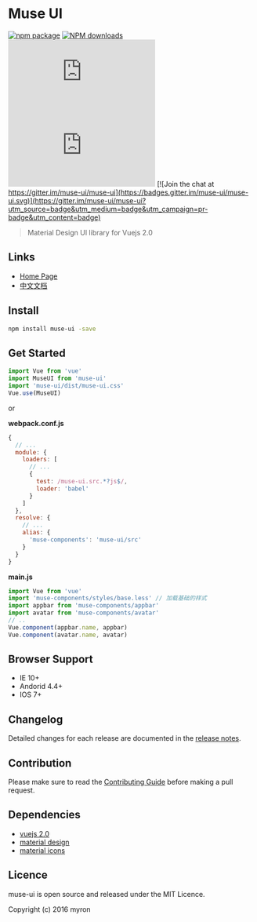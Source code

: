 # Muse UI

[![npm package](https://img.shields.io/npm/v/muse-ui.svg)](https://www.npmjs.org/package/muse-ui)
[![NPM downloads](http://img.shields.io/npm/dm/muse-ui.svg)](https://npmjs.org/package/muse-ui)
![JS gzip size](http://img.badgesize.io/https://unpkg.com/muse-ui/dist/muse-ui.js?compression=gzip&label=gzip%20size:%20JS)
![CSS gzip size](http://img.badgesize.io/https://unpkg.com/muse-ui/dist/muse-ui.css?compression=gzip&label=gzip%20size:%20CSS)
[![Join the chat at https://gitter.im/muse-ui/muse-ui](https://badges.gitter.im/muse-ui/muse-ui.svg)](https://gitter.im/muse-ui/muse-ui?utm_source=badge&utm_medium=badge&utm_campaign=pr-badge&utm_content=badge)

> Material Design UI library for Vuejs 2.0

## Links

* [Home Page](https://museui.github.io/)
* [中文文档](https://museui.github.io/#/install)

## Install

```bash
npm install muse-ui -save
```

## Get Started

```javascript
import Vue from 'vue'
import MuseUI from 'muse-ui'
import 'muse-ui/dist/muse-ui.css'
Vue.use(MuseUI)
```

or


**webpack.conf.js**

```javascript
{
  // ...
  module: {
    loaders: [
      // ...
      {
        test: /muse-ui.src.*?js$/,
        loader: 'babel'
      }
    ]
  },
  resolve: {
    // ...
    alias: {
      'muse-components': 'muse-ui/src'
    }
  }
}
```

**main.js**

```javascript
import Vue from 'vue'
import 'muse-components/styles/base.less' // 加载基础的样式
import appbar from 'muse-components/appbar'
import avatar from 'muse-components/avatar'
// ..
Vue.component(appbar.name, appbar)
Vue.component(avatar.name, avatar)
```


## Browser Support

* IE 10+
* Andorid 4.4+
* IOS 7+

## Changelog

Detailed changes for each release are documented in the [release notes](https://museui.github.io/#/changeLog).

## Contribution

Please make sure to read the [Contributing Guide](https://museui.github.io/#/contributing) before making a pull request.

## Dependencies

* [vuejs 2.0](https://vuejs.org/)
* [material design](https://material.google.com)
* [material icons](https://fonts.googleapis.com/icon?family=Material+Icons)

## Licence

muse-ui is open source and released under the MIT Licence.

Copyright (c) 2016 myron
